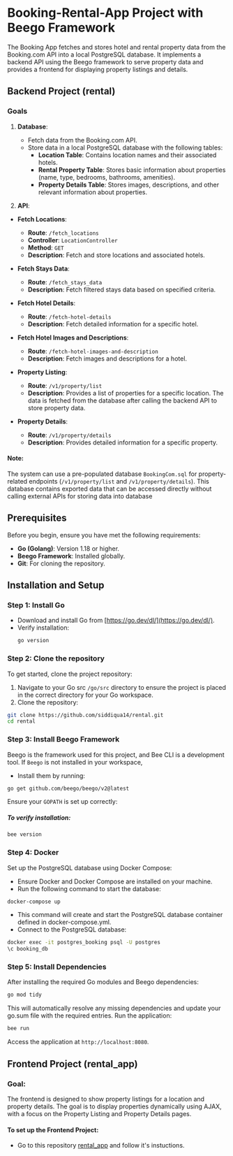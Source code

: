 
# Booking-Rental-App Project with Beego Framework

The Booking App fetches and stores hotel and rental property data from the Booking.com API into a local PostgreSQL database. It implements a backend API using the Beego framework to serve property data and provides a frontend for displaying property listings and details.
## Backend Project (rental)
### Goals

1. **Database**: 
   - Fetch data from the Booking.com API.
   - Store data in a local PostgreSQL database with the following tables:
     - **Location Table**: Contains location names and their associated hotels.
     - **Rental Property Table**: Stores basic information about properties (name, type, bedrooms, bathrooms, amenities).
     - **Property Details Table**: Stores images, descriptions, and other relevant information about properties.

2. **API**:
    
- **Fetch Locations**: 
  - **Route**: `/fetch_locations`
  - **Controller**: `LocationController`
  - **Method**: `GET`
  - **Description**: Fetch and store locations and associated hotels.

- **Fetch Stays Data**:
  - **Route**: `/fetch_stays_data`
  - **Description**: Fetch filtered stays data based on specified criteria.

- **Fetch Hotel Details**:
  - **Route**: `/fetch-hotel-details`
  - **Description**: Fetch detailed information for a specific hotel.

- **Fetch Hotel Images and Descriptions**:
  - **Route**: `/fetch-hotel-images-and-description`
  - **Description**: Fetch images and descriptions for a hotel.

- **Property Listing**:
  - **Route**: `/v1/property/list`
  - **Description**: Provides a list of properties for a specific location. The data is fetched from the database after calling the backend API to store property data.

- **Property Details**:
  - **Route**: `/v1/property/details`
  - **Description**: Provides detailed information for a specific property.
#### Note: 
The system can use a pre-populated database `BookingCom.sql` for property-related endpoints (`/v1/property/list` and `/v1/property/details`). 
This database contains exported data that can be accessed directly without calling external APIs for storing data into database

## Prerequisites
Before you begin, ensure you have met the following requirements:

- **Go (Golang)**: Version 1.18 or higher.
- **Beego Framework**: Installed globally.
- **Git**: For cloning the repository.

## Installation and Setup

### Step 1: Install Go
   - Download and install Go from [https://go.dev/dl/](https://go.dev/dl/).
   - Verify installation:
     ```bash
     go version
     ```
### Step 2: Clone the repository
To get started, clone the project repository:
1. Navigate to your Go src `/go/src` directory to ensure the project is placed in the correct directory for your Go workspace.
2. Clone the repository:
```bash
git clone https://github.com/siddiqua14/rental.git
cd rental
```


### Step 3: Install Beego Framework
Beego is the framework used for this project, and Bee CLI is a development tool. If `Beego` is not installed in your workspace,
- Install them by running:
```bash
go get github.com/beego/beego/v2@latest
```
Ensure your `GOPATH` is set up correctly:
##### To verify installation:
```bash
bee version
```

### Step 4: Docker
Set up the PostgreSQL database using Docker Compose:
- Ensure Docker and Docker Compose are installed on your machine.
- Run the following command to start the database:
```bash
docker-compose up 
```
- This command will create and start the PostgreSQL database container defined in docker-compose.yml.
- Connect to the PostgreSQL database:
```bash
docker exec -it postgres_booking psql -U postgres
\c booking_db
```
### Step 5: Install Dependencies

After installing the required Go modules and Beego dependencies:

```bash
go mod tidy
```
This will automatically resolve any missing dependencies and update your go.sum file with the required entries.
Run the application:
```bash
bee run 
```
Access the application at `http://localhost:8080`.


## Frontend Project (rental_app)
### Goal:
The frontend is designed to show property listings for a location and property details. The goal is to display properties dynamically using AJAX, with a focus on the Property Listing and Property Details pages.
#### To set up the Frontend Project: 
- Go to this repository [rental_app](https://github.com/siddiqua14/rental_app.git) and follow it's instuctions. 

